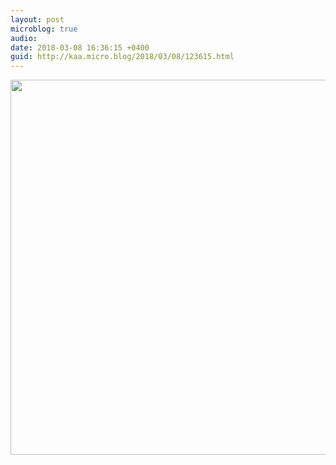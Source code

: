 ```yaml
---
layout: post
microblog: true
audio: 
date: 2018-03-08 16:36:15 +0400
guid: http://kaa.micro.blog/2018/03/08/123615.html
---
```



<img src="https://www.kaa.bz/uploads/2018/d68d54d5b7.jpg" width="599" height="600" />
